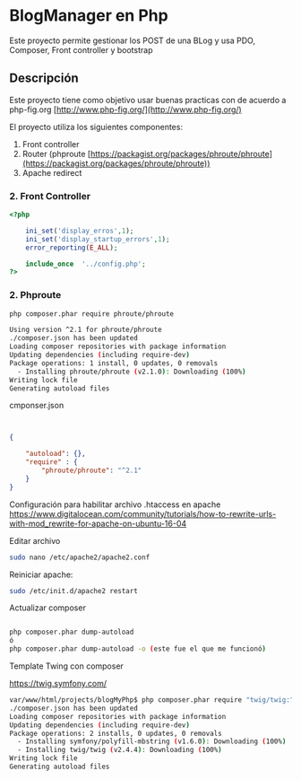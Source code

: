 # BlogManager en Php
Este proyecto permite gestionar los POST de una BLog y usa PDO, Composer, Front controller y bootstrap

## Descripción
Este proyecto tiene como objetivo usar buenas practicas con de acuerdo a php-fig.org
[http://www.php-fig.org/](http://www.php-fig.org/)

El proyecto utiliza los siguientes componentes:

1. Front controller
2. Router (phproute  [https://packagist.org/packages/phroute/phroute](https://packagist.org/packages/phroute/phroute))
3. Apache redirect


### 2. Front Controller

```php 
<?php

    ini_set('display_erros',1);
    ini_set('display_startup_errors',1);
    error_reporting(E_ALL);

	include_once  '../config.php';
?>
```

### 2. Phproute

```bash 
php composer.phar require phroute/phroute

```

```bash 
Using version ^2.1 for phroute/phroute
./composer.json has been updated
Loading composer repositories with package information
Updating dependencies (including require-dev)
Package operations: 1 install, 0 updates, 0 removals
  - Installing phroute/phroute (v2.1.0): Downloading (100%)         
Writing lock file
Generating autoload files

```


cmponser.json


```json


{

	"autoload": {},
	"require" : {
		"phroute/phroute": "^2.1"
	}
}


```

Configuración para habilitar archivo .htaccess en apache
https://www.digitalocean.com/community/tutorials/how-to-rewrite-urls-with-mod_rewrite-for-apache-on-ubuntu-16-04

Editar archivo 
```bash
sudo nano /etc/apache2/apache2.conf 
```

Reiniciar apache:

```bash
sudo /etc/init.d/apache2 restart
```



Actualizar composer

```bash

php composer.phar dump-autoload
ó
php composer.phar dump-autoload -o (este fue el que me funcionó)
```

Template Twing con composer

https://twig.symfony.com/




```bash
var/www/html/projects/blogMyPhp$ php composer.phar require "twig/twig:^2.0"
./composer.json has been updated
Loading composer repositories with package information
Updating dependencies (including require-dev)
Package operations: 2 installs, 0 updates, 0 removals
  - Installing symfony/polyfill-mbstring (v1.6.0): Downloading (100%)         
  - Installing twig/twig (v2.4.4): Downloading (100%)         
Writing lock file
Generating autoload files

```


